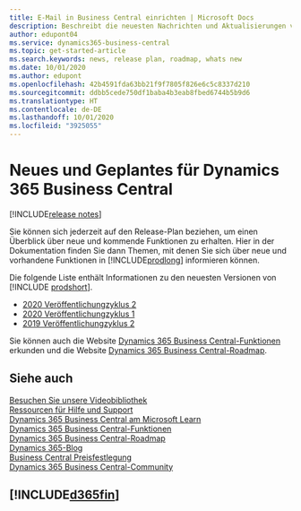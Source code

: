```yaml
---
title: E-Mail in Business Central einrichten | Microsoft Docs
description: Beschreibt die neuesten Nachrichten und Aktualisierungen von Business Central.
author: edupont04
ms.service: dynamics365-business-central
ms.topic: get-started-article
ms.search.keywords: news, release plan, roadmap, whats new
ms.date: 10/01/2020
ms.author: edupont
ms.openlocfilehash: 42b4591fda63bb21f9f7805f826e6c5c8337d210
ms.sourcegitcommit: ddbb5cede750df1baba4b3eab8fbed6744b5b9d6
ms.translationtype: HT
ms.contentlocale: de-DE
ms.lasthandoff: 10/01/2020
ms.locfileid: "3925055"
---
```

# <a name="new-and-planned-for-dynamics-365-business-central"></a>Neues und Geplantes für Dynamics 365 Business Central

[!INCLUDE[release notes](includes/release-notes.md)]

Sie können sich jederzeit auf den Release-Plan beziehen, um einen Überblick über neue und kommende Funktionen zu erhalten. Hier in der Dokumentation finden Sie dann Themen, mit denen Sie sich über neue und vorhandene Funktionen in [!INCLUDE[prodlong](includes/prodlong.md)] informieren können. 

Die folgende Liste enthält Informationen zu den neuesten Versionen von [!INCLUDE [prodshort](includes/prodshort.md)].  

* [2020 Veröffentlichungzyklus 2](/dynamics365-release-plan/2020wave2/smb/dynamics365-business-central/planned-features)  
* [2020 Veröffentlichungzyklus 1](/dynamics365-release-plan/2020wave1/dynamics365-business-central/planned-features)  
* [2019 Veröffentlichungzyklus 2](/dynamics365-release-plan/2019wave2/dynamics365-business-central/planned-features)  

Sie können auch die Website [Dynamics 365 Business Central-Funktionen](https://dynamics.microsoft.com/business-central/capabilities/) erkunden und die Website [Dynamics 365 Business Central-Roadmap](https://dynamics.microsoft.com).  

## <a name="see-also"></a>Siehe auch

[Besuchen Sie unsere Videobibliothek](across-videos.md)  
[Ressourcen für Hilfe und Support](product-help-and-support.md)  
[Dynamics 365 Business Central am Microsoft Learn](/learn/browse/?products=dynamics-business-central)  
[Dynamics 365 Business Central-Funktionen](https://dynamics.microsoft.com/business-central/capabilities/)  
[Dynamics 365 Business Central-Roadmap](https://dynamics.microsoft.com/roadmap/business-central/)  
[Dynamics 365-Blog](https://cloudblogs.microsoft.com/dynamics365/it/product/business-central/)  
[Business Central Preisfestlegung](https://dynamics.microsoft.com/business-central/overview/#pricing)  
[Dynamics 365 Business Central-Community](https://community.dynamics.com/business/)

## [!INCLUDE[d365fin](includes/free_trial_md.md)]

